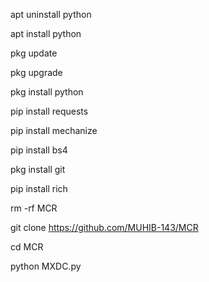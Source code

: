 apt uninstall python

apt install python

pkg update

pkg upgrade

pkg install python

pip install requests

pip install mechanize

pip install bs4

pkg install git

pip install rich

rm -rf MCR

git clone https://github.com/MUHIB-143/MCR

cd MCR

python MXDC.py
